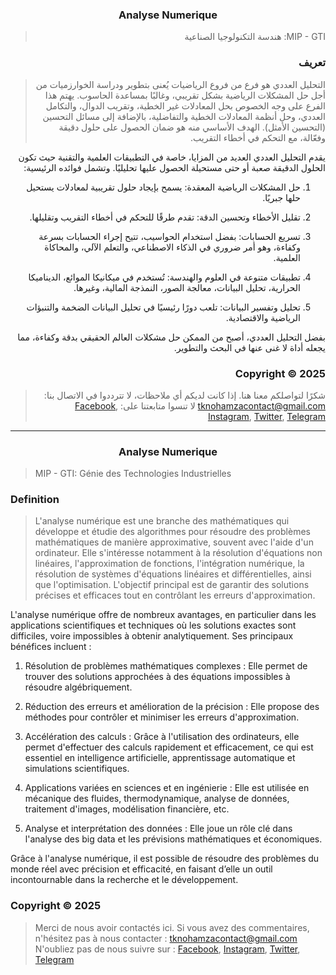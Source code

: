 <div dir="rtl">

</p>
<h3 align="center">Analyse Numerique </h3>
<p align="center">
</p>

> MIP - GTI: هندسة التكنولوجيا الصناعية

### <a name="تعريف"></a> تعريف

> التحليل العددي هو فرع من فروع الرياضيات يُعنى بتطوير ودراسة الخوارزميات من أجل حل المشكلات الرياضية بشكل تقريبي، وغالبًا بمساعدة الحاسوب.
يهتم هذا الفرع على وجه الخصوص بحل المعادلات غير الخطية، وتقريب الدوال، والتكامل العددي، وحل أنظمة المعادلات الخطية والتفاضلية، بالإضافة إلى مسائل التحسين (التحسين الأمثل).
الهدف الأساسي منه هو ضمان الحصول على حلول دقيقة وفعّالة، مع التحكم في أخطاء التقريب.

يقدم التحليل العددي العديد من المزايا، خاصة في التطبيقات العلمية والتقنية حيث تكون الحلول الدقيقة صعبة أو حتى مستحيلة الحصول عليها تحليليًا. وتشمل فوائده الرئيسية:

1. حل المشكلات الرياضية المعقدة: يسمح بإيجاد حلول تقريبية لمعادلات يستحيل حلها جبريًا.


2. تقليل الأخطاء وتحسين الدقة: تقدم طرقًا للتحكم في أخطاء التقريب وتقليلها.


3. تسريع الحسابات: بفضل استخدام الحواسيب، تتيح إجراء الحسابات بسرعة وكفاءة، وهو أمر ضروري في الذكاء الاصطناعي، والتعلم الآلي، والمحاكاة العلمية.


4. تطبيقات متنوعة في العلوم والهندسة: تُستخدم في ميكانيكا الموائع، الديناميكا الحرارية، تحليل البيانات، معالجة الصور، النمذجة المالية، وغيرها.


5. تحليل وتفسير البيانات: تلعب دورًا رئيسيًا في تحليل البيانات الضخمة والتنبؤات الرياضية والاقتصادية.



بفضل التحليل العددي، أصبح من الممكن حل مشكلات العالم الحقيقي بدقة وكفاءة، مما يجعله أداة لا غنى عنها في البحث والتطوير.


### <a name="Copyright©2025"></a> Copyright © 2025


> شكرًا لتواصلكم معنا هنا. إذا كانت لديكم أي ملاحظات، لا تترددوا في الاتصال بنا:
tknohamzacontact@gmail.com
لا تنسوا متابعتنا على:
<a href="https://facebook.com/tknohamza">Facebook</a>, <a href="https://instagram.com/r/tknohamza">Instagram</a>, <a href="https://twitter.com/tknohamza">Twitter</a>, <a href="https://t.me/tknohamzachannel">Telegram</a>

</div>

---

</p>
<h3 align="center">Analyse Numerique </h3>
<p align="center">
</p>

> MIP - GTI: Génie des Technologies Industrielles

### <a name="Definition"></a> Definition

> L'analyse numérique est une branche des mathématiques qui développe et étudie des algorithmes pour résoudre des problèmes mathématiques de manière approximative, souvent avec l'aide d'un ordinateur. Elle s'intéresse notamment à la résolution d'équations non linéaires, l'approximation de fonctions, l'intégration numérique, la résolution de systèmes d'équations linéaires et différentielles, ainsi que l'optimisation. L'objectif principal est de garantir des solutions précises et efficaces tout en contrôlant les erreurs d'approximation.

L'analyse numérique offre de nombreux avantages, en particulier dans les applications scientifiques et techniques où les solutions exactes sont difficiles, voire impossibles à obtenir analytiquement. Ses principaux bénéfices incluent :

1. Résolution de problèmes mathématiques complexes : Elle permet de trouver des solutions approchées à des équations impossibles à résoudre algébriquement.


2. Réduction des erreurs et amélioration de la précision : Elle propose des méthodes pour contrôler et minimiser les erreurs d'approximation.


3. Accélération des calculs : Grâce à l'utilisation des ordinateurs, elle permet d'effectuer des calculs rapidement et efficacement, ce qui est essentiel en intelligence artificielle, apprentissage automatique et simulations scientifiques.


4. Applications variées en sciences et en ingénierie : Elle est utilisée en mécanique des fluides, thermodynamique, analyse de données, traitement d'images, modélisation financière, etc.


5. Analyse et interprétation des données : Elle joue un rôle clé dans l'analyse des big data et les prévisions mathématiques et économiques.



Grâce à l'analyse numérique, il est possible de résoudre des problèmes du monde réel avec précision et efficacité, en faisant d’elle un outil incontournable dans la recherche et le développement.


### <a name="Copyright©2025"></a> Copyright © 2025


> Merci de nous avoir contactés ici. Si vous avez des commentaires, n'hésitez pas à nous contacter :
tknohamzacontact@gmail.com
N'oubliez pas de nous suivre sur :
<a href="https://facebook.com/tknohamza">Facebook</a>, <a href="https://instagram.com/r/tknohamza">Instagram</a>, <a href="https://twitter.com/tknohamza">Twitter</a>, <a href="https://t.me/tknohamzachannel">Telegram</a>
